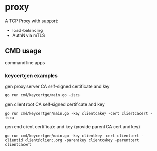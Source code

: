 # proxy
A TCP Proxy with support:
* load-balancing
* AuthN via mTLS

## CMD usage
command line apps

### keycertgen examples
gen proxy server CA self-signed certificate and key
```
go run cmd/keycertge/main.go -isca
```

gen client root CA self-signed certificate and key
```
go run cmd/keycertgen/main.go -key clientcakey -cert clientcacert -isca
```

gen end client certificate and key (provide parent CA cert and key)
```
go run cmd/keycertgen/main.go -key clientkey -cert clientcert -clientid client@client.org -parentkey clientcakey -parentcert clientcacert
```
